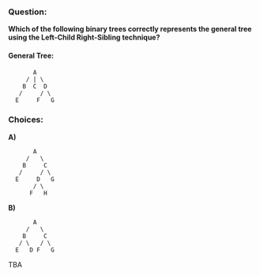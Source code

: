### Question:

**Which of the following binary trees correctly represents the general tree using the Left-Child Right-Sibling technique?**

#### General Tree:

```
       A
     / | \
    B  C  D
   /     / \
  E     F   G
```

### Choices:

**A)**

```
       A
     /   \
    B     C
   /     / \
  E     D   G
       / \
      F   H
```

**B)**

```
       A
     /   \
    B     C
   / \   / \
  E   D F   G
```

TBA
